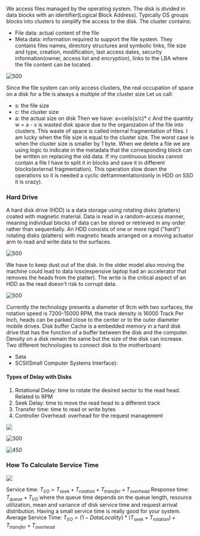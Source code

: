 We access files managed by the operating system. The disk is divided in data blocks with an identifier(Logical Block Address). Typically OS groups blocks into clusters to simplify the access to the disk. 
The cluster contains:
- File data: actual content of the file 
- Meta data: information required to support the file system. They contains files names, directory structures and symbolic links, file size and type, creation, modification, last access dates, security information(owner, access list and encryption), links to the LBA where the file content can be located.

![500](https://i.imgur.com/90HAXfl.png)

Since the file system can only access clusters, the real occupation of
space on a disk for a file is always a multiple of the cluster size Let us call:
- s: the file size
- c: the cluster size
- a: the actual size on disk
Then we have: a=ceils(s/c)* c
And the quantity w = a - s is wasted disk space due to the organization of the file into clusters. This waste of space is called internal fragmentation of files. I am lucky when the file size is equal to the cluster size. The worst case is when the cluster size is smaller by 1 byte. 
When we delete a file we are using logic to indicate in the metadata that the corresponding block can be written on replacing the old data.
If my continuous blocks cannot contain a file I have to split it in blocks and save it in different blocks(external fragmentation). This operation slow down the operations so it is needed a cyclic deframmentation(only in HDD on SSD it is crazy).
### Hard Drive
A hard disk drive (HDD) is a data storage using rotating disks (platters) coated with magnetic material. Data is read in a random-access manner, meaning individual blocks of data can be stored or retrieved in any order rather than sequentially. An HDD consists of one or more rigid ("hard") rotating disks (platters) with magnetic heads arranged on a moving actuator arm to read and write data to the surfaces. 

![500](https://i.imgur.com/6h9agYW.png)

We have to keep dust out of the disk. In the older model also moving the machine could lead to data loss(expensive laptop had an accelerator that removes the heads from the platter). 
The write is the critical aspect of an HDD as the read doesn't risk to corrupt data. 

![500](https://i.imgur.com/eszRzcr.png)

Currently the technology presents a diameter of 9cm with two surfaces, the rotation speed is 7200-15000 RPM, the track density is 16000 Track Per Inch, heads can be parked close to the center or to the outer diameter mobile drives. Disk buffer Cache is a embedded memory in a hard disk drive that has the function of a  buffer between the disk and the computer. Density on a disk remain the same but the size of the disk can increase.
Two different technologies to connect disk to the motherboard:
- Sata
- SCSI(Small Computer Systems Interface):
#### Types of Delay with Disks
1. Rotational Delay: time to rotate the desired sector to the read head. Related to RPM
2. Seek Delay: time to move the read head to a different track
3. Transfer time: time to read or write bytes
4. Controller Overhead: overhead for the request management

![](https://i.imgur.com/DCwvzp8.png)

![300](https://i.imgur.com/kA8PY4l.png)

![450](https://i.imgur.com/Wf183jZ.png)

### How To Calculate Service Time

![](https://i.imgur.com/lP838UK.png)

Service time: $T_{I/O}=T_{seek}+T_{rotation}+T_{transfer}+T_{overhead}$
Response time: $T_{queue}+T_{I/O}$ where the queue time depends on the queue length, resource utilization, mean and variance of disk service time and request arrival distribution. Having a small service time is really good for your system.
Average Service Time: $T_{I/O}=(1-DataLocality)*(T_{seek}+T_{rotation})+T_{transfer}+T_{overhead}$
